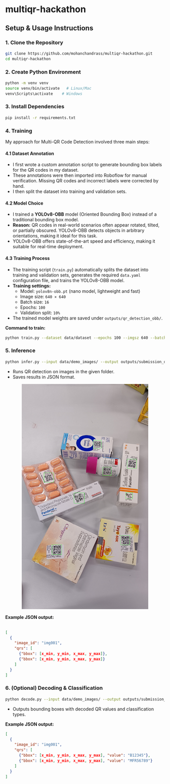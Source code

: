 
# multiqr-hackathon

## Setup & Usage Instructions

### 1. Clone the Repository
```bash
git clone https://github.com/mohanchandrass/multiqr-hackathon.git
cd multiqr-hackathon
```

### 2. Create Python Environment
```bash
python -m venv venv
source venv/bin/activate   # Linux/Mac
venv\Scripts\activate    # Windows
```

### 3. Install Dependencies
```bash
pip install -r requirements.txt
```

### 4. Training
My approach for Multi-QR Code Detection involved three main steps:

#### 4.1 Dataset Annotation
- I first wrote a custom annotation script to generate bounding box labels for the QR codes in my dataset.
- These annotations were then imported into Roboflow for manual verification. Missing QR codes and incorrect labels were corrected by hand.
- I then split the dataset into training and validation sets.

#### 4.2 Model Choice
- I trained a **YOLOv8-OBB** model (Oriented Bounding Box) instead of a traditional bounding box model.
- **Reason:** QR codes in real-world scenarios often appear rotated, tilted, or partially obscured. YOLOv8-OBB detects objects in arbitrary orientations, making it ideal for this task.
- YOLOv8-OBB offers state-of-the-art speed and efficiency, making it suitable for real-time deployment.

#### 4.3 Training Process
- The training script (`train.py`) automatically splits the dataset into training and validation sets, generates the required `data.yaml` configuration file, and trains the YOLOv8-OBB model.
- **Training settings:**
  - Model: `yolov8n-obb.pt` (nano model, lightweight and fast)
  - Image size: `640 × 640`
  - Batch size: `16`
  - Epochs: `100`
  - Validation split: `10%`
- The trained model weights are saved under `outputs/qr_detection_obb/`.

**Command to train:**
```bash
python train.py --dataset data/dataset --epochs 100 --imgsz 640 --batch 16 --device 0 --split 0.1
```

### 5. Inference
```bash
python infer.py --input data/demo_images/ --output outputs/submission_detection_1.json
```
- Runs QR detection on images in the given folder.
- Saves results in JSON format.

<p align="center">
  <img src="outputs/annotated/img210.png" alt="Detection Demo" width="400"/>
</p>


**Example JSON output:**
```json

[
  {
    "image_id": "img001",
    "qrs": [
      {"bbox": [x_min, y_min, x_max, y_max]},
      {"bbox": [x_min, y_min, x_max, y_max]}
    ]
  }
]
```

### 6. (Optional) Decoding & Classification
```bash
python decode.py --input data/demo_images/ --output outputs/submission_decoding_2.json
```
- Outputs bounding boxes with decoded QR values and classification types.

**Example JSON output:**
```json
[
  {
    "image_id": "img001",
    "qrs": [
      {"bbox": [x_min, y_min, x_max, y_max], "value": "B12345"},
      {"bbox": [x_min, y_min, x_max, y_max], "value": "MFR56789"}
    ]
  }
]
```
